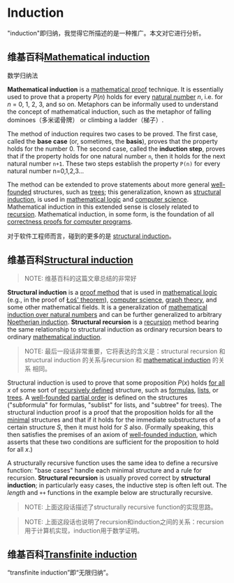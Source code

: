 # Induction

"induction"即归纳，我觉得它所描述的是一种推广。本文对它进行分析。

## 维基百科[Mathematical induction](https://en.wikipedia.org/wiki/Mathematical_induction)

数学归纳法

**Mathematical induction** is a [mathematical proof](https://en.wikipedia.org/wiki/Mathematical_proof) technique. It is essentially used to prove that a property *P*(*n*) holds for every [natural number](https://en.wikipedia.org/wiki/Natural_number) *n*, i.e. for *n* = 0, 1, 2, 3, and so on. Metaphors can be informally used to understand the concept of mathematical induction, such as the metaphor of falling dominoes（多米诺骨牌） or climbing a ladder（梯子）.

The method of induction requires two cases to be proved. The first case, called the **base case** (or, sometimes, the **basis**), proves that the property holds for the number 0. The second case, called the **induction step**, proves that if the property holds for one natural number `n`,  then it holds for the next natural number `n+1`. These two steps establish the property `P(n)` for every natural number n=0,1,2,3...

The method can be extended to prove statements about more general [well-founded](https://en.wikipedia.org/wiki/Well-founded) structures, such as [trees](https://en.wikipedia.org/wiki/Tree_(set_theory)); this generalization, known as [structural induction](https://en.wikipedia.org/wiki/Structural_induction), is used in [mathematical logic](https://en.wikipedia.org/wiki/Mathematical_logic) and [computer science](https://en.wikipedia.org/wiki/Computer_science). Mathematical induction in this extended sense is closely related to [recursion](https://en.wikipedia.org/wiki/Recursion). Mathematical induction, in some form, is the foundation of all [correctness proofs for computer programs](https://en.wikipedia.org/wiki/Formal_verification).

对于软件工程师而言，碰到的更多的是 [structural induction](https://en.wikipedia.org/wiki/Structural_induction)。

## 维基百科[Structural induction](https://en.wikipedia.org/wiki/Structural_induction)

> NOTE: 维基百科的这篇文章总结的非常好

**Structural induction** is a [proof method](https://en.wikipedia.org/wiki/Proof_method) that is used in [mathematical logic](https://en.wikipedia.org/wiki/Mathematical_logic) (e.g., in the proof of [Łoś' theorem](https://en.wikipedia.org/wiki/Ultraproduct#Łoś'_theorem)), [computer science](https://en.wikipedia.org/wiki/Computer_science), [graph theory](https://en.wikipedia.org/wiki/Graph_theory), and some other mathematical fields. It is a generalization of [mathematical induction over natural numbers](https://en.wikipedia.org/wiki/Mathematical_induction) and can be further generalized to arbitrary [Noetherian induction](https://en.wikipedia.org/wiki/Noetherian_induction). **Structural recursion** is a [recursion](https://en.wikipedia.org/wiki/Recursion) method bearing the same relationship to structural induction as ordinary recursion bears to ordinary [mathematical induction](https://en.wikipedia.org/wiki/Mathematical_induction).

> NOTE: 最后一段话非常重要，它将表达的含义是：structural recursion 和 structural induction 的关系与recursion 和  [mathematical induction](https://en.wikipedia.org/wiki/Mathematical_induction) 的关系 相同。

Structural induction is used to prove that some proposition *P*(*x*) holds [for all](https://en.wikipedia.org/wiki/For_all) *x* of some sort of [recursively defined](https://en.wikipedia.org/wiki/Recursive_definition) structure, such as [formulas](https://en.wikipedia.org/wiki/First-order_logic#Formulas), [lists](https://en.wikipedia.org/wiki/List_(computer_science)), or [trees](https://en.wikipedia.org/wiki/Tree_(graph_theory)). A [well-founded](https://en.wikipedia.org/wiki/Well-founded) [partial order](https://en.wikipedia.org/wiki/Partial_order) is defined on the structures ("subformula" for formulas, "sublist" for lists, and "subtree" for trees). The structural induction proof is a proof that the proposition holds for all the [minimal](https://en.wikipedia.org/wiki/Minimal_element) structures and that if it holds for the immediate substructures of a certain structure *S*, then it must hold for *S* also. (Formally speaking, this then satisfies the premises of an axiom of [well-founded induction](https://en.wikipedia.org/wiki/Well-founded_induction), which asserts that these two conditions are sufficient for the proposition to hold for all *x*.)



A structurally recursive function uses the same idea to define a recursive function: "base cases" handle each minimal structure and a rule for recursion. **Structural recursion** is usually proved correct by **structural induction**; in particularly easy cases, the inductive step is often left out. The *length* and `++` functions in the example below are structurally recursive.

> NOTE: 上面这段话描述了structurally recursive function的实现思路。

> NOTE: 上面这段话也说明了recursion和induction之间的关系：recursion用于计算机实现，induction用于数学证明。



## 维基百科[Transfinite induction](https://en.wikipedia.org/wiki/Transfinite_induction)

“transfinite induction”即“无限归纳”。

